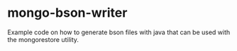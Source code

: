 mongo-bson-writer
=================

Example code on how to generate bson files with java that can be used with the mongorestore utility.

